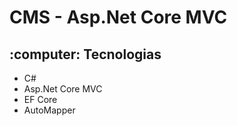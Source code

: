 <h1>CMS - Asp.Net Core MVC</h1>

<h2>:computer: Tecnologias</h2>
<ul>
    <li>C#</li>
    <li>Asp.Net Core MVC</li>
    <li>EF Core</li>
    <li>AutoMapper</li>
</ul>